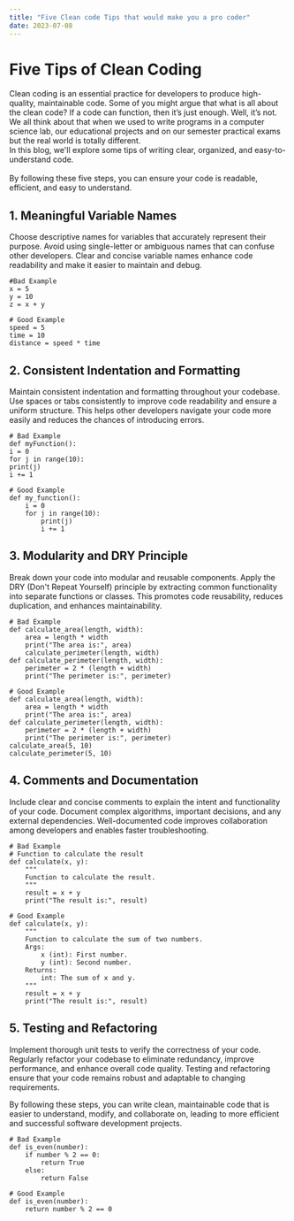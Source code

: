 ```yaml
---
title: "Five Clean code Tips that would make you a pro coder"
date: 2023-07-08
---
```


# Five Tips of Clean Coding

Clean coding is an essential practice for developers to produce high-quality, maintainable code. Some of you might argue that what is all about the clean code? If a code can function, then it’s just enough. Well, it’s not. We all think about that when we used to write programs in a computer science lab, our educational projects and on our semester practical exams but the real world is totally different. <br/>
In this blog, we'll explore some tips of writing clear, organized, and easy-to-understand code. <br/>  <br/>
By following these five steps, you can ensure your code is readable, efficient, and easy to understand.


## 1. Meaningful Variable Names

Choose descriptive names for variables that accurately represent their purpose. Avoid using single-letter or ambiguous names that can confuse other developers. Clear and concise variable names enhance code readability and make it easier to maintain and debug.

```
#Bad Example
x = 5
y = 10
z = x + y
```
```
# Good Example
speed = 5
time = 10
distance = speed * time
```

## 2. Consistent Indentation and Formatting

Maintain consistent indentation and formatting throughout your codebase. Use spaces or tabs consistently to improve code readability and ensure a uniform structure. This helps other developers navigate your code more easily and reduces the chances of introducing errors.

```
# Bad Example
def myFunction():
i = 0
for j in range(10):
print(j)
i += 1
```

```
# Good Example
def my_function():
    i = 0
    for j in range(10):
        print(j)
        i += 1
```

## 3. Modularity and DRY Principle

Break down your code into modular and reusable components. Apply the DRY (Don't Repeat Yourself) principle by extracting common functionality into separate functions or classes. This promotes code reusability, reduces duplication, and enhances maintainability.

```
# Bad Example
def calculate_area(length, width):
    area = length * width
    print("The area is:", area)
    calculate_perimeter(length, width)
def calculate_perimeter(length, width):
    perimeter = 2 * (length + width)
    print("The perimeter is:", perimeter)
```
```
# Good Example
def calculate_area(length, width):
    area = length * width
    print("The area is:", area)
def calculate_perimeter(length, width):
    perimeter = 2 * (length + width)
    print("The perimeter is:", perimeter)
calculate_area(5, 10)
calculate_perimeter(5, 10)
```

## 4. Comments and Documentation

Include clear and concise comments to explain the intent and functionality of your code. Document complex algorithms, important decisions, and any external dependencies. Well-documented code improves collaboration among developers and enables faster troubleshooting.

```
# Bad Example
# Function to calculate the result
def calculate(x, y):
    """
    Function to calculate the result.
    """
    result = x + y
    print("The result is:", result)
```
```
# Good Example
def calculate(x, y):
    """
    Function to calculate the sum of two numbers.
    Args:
        x (int): First number.
        y (int): Second number.
    Returns:
        int: The sum of x and y.
    """
    result = x + y
    print("The result is:", result)
```

## 5. Testing and Refactoring

Implement thorough unit tests to verify the correctness of your code. Regularly refactor your codebase to eliminate redundancy, improve performance, and enhance overall code quality. Testing and refactoring ensure that your code remains robust and adaptable to changing requirements.

By following these steps, you can write clean, maintainable code that is easier to understand, modify, and collaborate on, leading to more efficient and successful software development projects.

```
# Bad Example
def is_even(number):
    if number % 2 == 0:
        return True
    else:
        return False
```
```
# Good Example
def is_even(number):
    return number % 2 == 0
```
